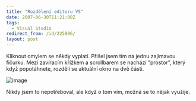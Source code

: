 ```yaml
---
title: "Rozdělení editoru VS"
date: 2007-06-30T11:21:00Z
tags:
  - Visual Studio
redirect_from: /id/225906/
layout: post
---
```

Kliknout omylem se někdy vyplatí. Přišel jsem tím na jednu zajímavou fičurku. Mezi zavíracím křížkem a scrollbarem se nachází "prostor", který když popotáhnete, rozdělí se aktuální okno na dvě části.

![image](/i/225906/225906.png)

Nikdy jsem to nepotřeboval, ale když o tom vím, možná se to nějak využije.